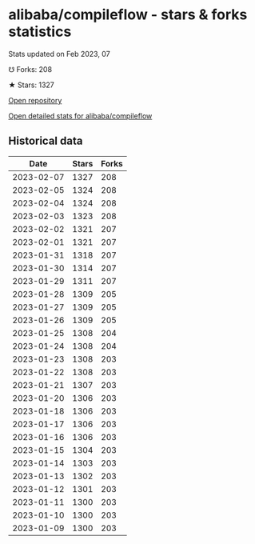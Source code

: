 # alibaba/compileflow - stars & forks statistics

Stats updated on Feb 2023, 07

☋ Forks: 208

★ Stars: 1327

[Open repository](https://github.com/alibaba/compileflow)

[Open detailed stats for alibaba/compileflow](https://reviewgithub.com/rep/alibaba/compileflow)

## Historical data
| Date | Stars | Forks |
|------|-------|-------|
| 2023-02-07 | 1327 | 208 | 
| 2023-02-05 | 1324 | 208 | 
| 2023-02-04 | 1324 | 208 | 
| 2023-02-03 | 1323 | 208 | 
| 2023-02-02 | 1321 | 207 | 
| 2023-02-01 | 1321 | 207 | 
| 2023-01-31 | 1318 | 207 | 
| 2023-01-30 | 1314 | 207 | 
| 2023-01-29 | 1311 | 207 | 
| 2023-01-28 | 1309 | 205 | 
| 2023-01-27 | 1309 | 205 | 
| 2023-01-26 | 1309 | 205 | 
| 2023-01-25 | 1308 | 204 | 
| 2023-01-24 | 1308 | 204 | 
| 2023-01-23 | 1308 | 203 | 
| 2023-01-22 | 1308 | 203 | 
| 2023-01-21 | 1307 | 203 | 
| 2023-01-20 | 1306 | 203 | 
| 2023-01-18 | 1306 | 203 | 
| 2023-01-17 | 1306 | 203 | 
| 2023-01-16 | 1306 | 203 | 
| 2023-01-15 | 1304 | 203 | 
| 2023-01-14 | 1303 | 203 | 
| 2023-01-13 | 1302 | 203 | 
| 2023-01-12 | 1301 | 203 | 
| 2023-01-11 | 1300 | 203 | 
| 2023-01-10 | 1300 | 203 | 
| 2023-01-09 | 1300 | 203 | 

